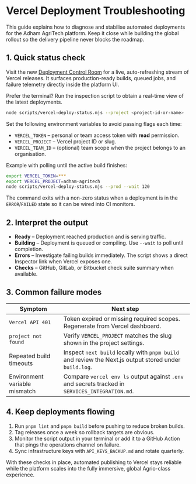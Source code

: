 # Vercel Deployment Troubleshooting

This guide explains how to diagnose and stabilise automated deployments for the Adham AgriTech platform. Keep it close while building the global rollout so the delivery pipeline never blocks the roadmap.

## 1. Quick status check

Visit the new [Deployment Control Room](/ops/deployments) for a live, auto-refreshing stream of Vercel releases. It surfaces production-ready builds, queued jobs, and failure telemetry directly inside the platform UI.

Prefer the terminal? Run the inspection script to obtain a real-time view of the latest deployments.

```bash
node scripts/vercel-deploy-status.mjs --project <project-id-or-name>
```

Set the following environment variables to avoid passing flags each time:

- `VERCEL_TOKEN` – personal or team access token with **read** permission.
- `VERCEL_PROJECT` – Vercel project ID or slug.
- `VERCEL_TEAM_ID` – (optional) team scope when the project belongs to an organisation.

Example with polling until the active build finishes:

```bash
export VERCEL_TOKEN=***
export VERCEL_PROJECT=adham-agritech
node scripts/vercel-deploy-status.mjs --prod --wait 120
```

The command exits with a non-zero status when a deployment is in the `ERROR`/`FAILED` state so it can be wired into CI monitors.

## 2. Interpret the output

- **Ready** – Deployment reached production and is serving traffic.
- **Building** – Deployment is queued or compiling. Use `--wait` to poll until completion.
- **Errors** – Investigate failing builds immediately. The script shows a direct Inspector link when Vercel exposes one.
- **Checks** – GitHub, GitLab, or Bitbucket check suite summary when available.

## 3. Common failure modes

| Symptom | Next step |
| --- | --- |
| `Vercel API 401` | Token expired or missing required scopes. Regenerate from Vercel dashboard. |
| `project not found` | Verify `VERCEL_PROJECT` matches the slug shown in the project settings. |
| Repeated build timeouts | Inspect `next build` locally with `pnpm build` and review the Next.js output stored under `build.log`. |
| Environment variable mismatch | Compare `vercel env ls` output against `.env` and secrets tracked in `SERVICES_INTEGRATION.md`. |

## 4. Keep deployments flowing

1. Run `pnpm lint` and `pnpm build` before pushing to reduce broken builds.
2. Tag releases once a week so rollback targets are obvious.
3. Monitor the script output in your terminal or add it to a GitHub Action that pings the operations channel on failure.
4. Sync infrastructure keys with `API_KEYS_BACKUP.md` and rotate quarterly.

With these checks in place, automated publishing to Vercel stays reliable while the platform scales into the fully immersive, global Agrio-class experience.
